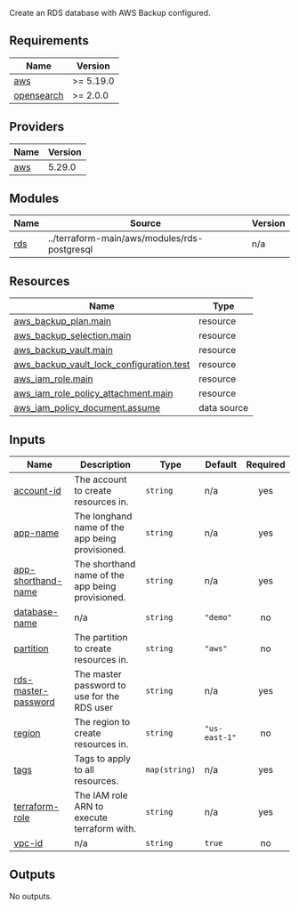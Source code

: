  Create an RDS database with AWS Backup configured.

## Requirements

| Name | Version |
|------|---------|
| <a name="requirement_aws"></a> [aws](#requirement\_aws) | >= 5.19.0 |
| <a name="requirement_opensearch"></a> [opensearch](#requirement\_opensearch) | >= 2.0.0 |

## Providers

| Name | Version |
|------|---------|
| <a name="provider_aws"></a> [aws](#provider\_aws) | 5.29.0 |

## Modules

| Name | Source | Version |
|------|--------|---------|
| <a name="module_rds"></a> [rds](#module\_rds) | ../terraform-main/aws/modules/rds-postgresql | n/a |

## Resources

| Name | Type |
|------|------|
| [aws_backup_plan.main](https://registry.terraform.io/providers/hashicorp/aws/latest/docs/resources/backup_plan) | resource |
| [aws_backup_selection.main](https://registry.terraform.io/providers/hashicorp/aws/latest/docs/resources/backup_selection) | resource |
| [aws_backup_vault.main](https://registry.terraform.io/providers/hashicorp/aws/latest/docs/resources/backup_vault) | resource |
| [aws_backup_vault_lock_configuration.test](https://registry.terraform.io/providers/hashicorp/aws/latest/docs/resources/backup_vault_lock_configuration) | resource |
| [aws_iam_role.main](https://registry.terraform.io/providers/hashicorp/aws/latest/docs/resources/iam_role) | resource |
| [aws_iam_role_policy_attachment.main](https://registry.terraform.io/providers/hashicorp/aws/latest/docs/resources/iam_role_policy_attachment) | resource |
| [aws_iam_policy_document.assume](https://registry.terraform.io/providers/hashicorp/aws/latest/docs/data-sources/iam_policy_document) | data source |

## Inputs

| Name | Description | Type | Default | Required |
|------|-------------|------|---------|:--------:|
| <a name="input_account-id"></a> [account-id](#input\_account-id) | The account to create resources in. | `string` | n/a | yes |
| <a name="input_app-name"></a> [app-name](#input\_app-name) | The longhand name of the app being provisioned. | `string` | n/a | yes |
| <a name="input_app-shorthand-name"></a> [app-shorthand-name](#input\_app-shorthand-name) | The shorthand name of the app being provisioned. | `string` | n/a | yes |
| <a name="input_database-name"></a> [database-name](#input\_database-name) | n/a | `string` | `"demo"` | no |
| <a name="input_partition"></a> [partition](#input\_partition) | The partition to create resources in. | `string` | `"aws"` | no |
| <a name="input_rds-master-password"></a> [rds-master-password](#input\_rds-master-password) | The master password to use for the RDS user | `string` | n/a | yes |
| <a name="input_region"></a> [region](#input\_region) | The region to create resources in. | `string` | `"us-east-1"` | no |
| <a name="input_tags"></a> [tags](#input\_tags) | Tags to apply to all resources. | `map(string)` | n/a | yes |
| <a name="input_terraform-role"></a> [terraform-role](#input\_terraform-role) | The IAM role ARN to execute terraform with. | `string` | n/a | yes |
| <a name="input_vpc-id"></a> [vpc-id](#input\_vpc-id) | n/a | `string` | `true` | no |

## Outputs

No outputs.

